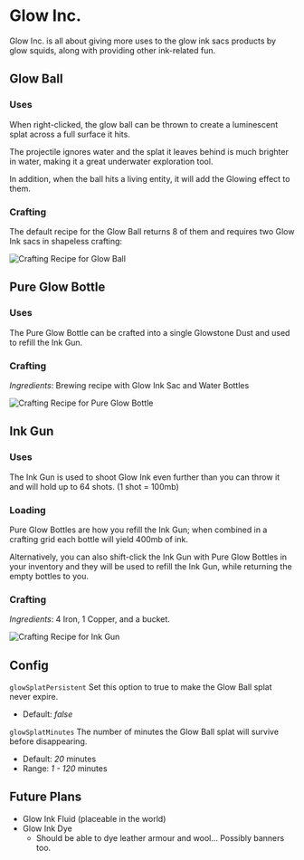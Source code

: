 # Glow Inc.
Glow Inc. is all about giving more uses to the glow ink sacs products by glow squids, along with providing other ink-related fun.

## **Glow Ball**
### Uses
When right-clicked, the glow ball can be thrown to create a luminescent splat across a full surface it hits. 

The projectile ignores water and the splat it leaves behind is much brighter in water, making it a great underwater exploration tool.

In addition, when the ball hits a living entity, it will add the Glowing effect to them.

### Crafting
The default recipe for the Glow Ball returns 8 of them and requires two Glow Ink sacs in shapeless crafting:

![Crafting Recipe for Glow Ball](https://i.imgur.com/CKVQSlR.png)

## **Pure Glow Bottle**
### Uses
The Pure Glow Bottle can be crafted into a single Glowstone Dust and used to refill the Ink Gun.

### Crafting
*Ingredients*: Brewing recipe with Glow Ink Sac and Water Bottles

![Crafting Recipe for Pure Glow Bottle](https://i.imgur.com/eWIUqxV.png)

## **Ink Gun**
### Uses
The Ink Gun is used to shoot Glow Ink even further than you can throw it and will hold up to 64 shots. (1 shot = 100mb)

### Loading
Pure Glow Bottles are how you refill the Ink Gun; when combined in a crafting grid each bottle will yield 400mb of ink.

Alternatively, you can also shift-click the Ink Gun with Pure Glow Bottles in your inventory and they will be used to
refill the Ink Gun, while returning the empty bottles to you.

### Crafting
*Ingredients*: 4 Iron, 1 Copper, and a bucket.

![Crafting Recipe for Ink Gun](https://i.imgur.com/N3a5Uzd.png)

## Config
`glowSplatPersistent` Set this option to true to make the Glow Ball splat never expire.
* Default: _false_

`glowSplatMinutes` The number of minutes the Glow Ball splat will survive before disappearing. 
* Default: _20_ minutes
* Range: _1 - 120_ minutes

## Future Plans
* Glow Ink Fluid (placeable in the world)
* Glow Ink Dye
  * Should be able to dye leather armour and wool... Possibly banners too.
